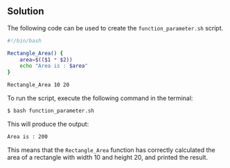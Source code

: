 ## Solution

The following code can be used to create the `function_parameter.sh` script.

```bash
#!/bin/bash

Rectangle_Area() {
    area=$(($1 * $2))
    echo "Area is : $area"
}

Rectangle_Area 10 20
```

To run the script, execute the following command in the terminal:
```bash
$ bash function_parameter.sh
```

This will produce the output:
```bash
Area is : 200
```
This means that the `Rectangle_Area` function has correctly calculated the area of a rectangle with width 10 and height 20, and printed the result.
